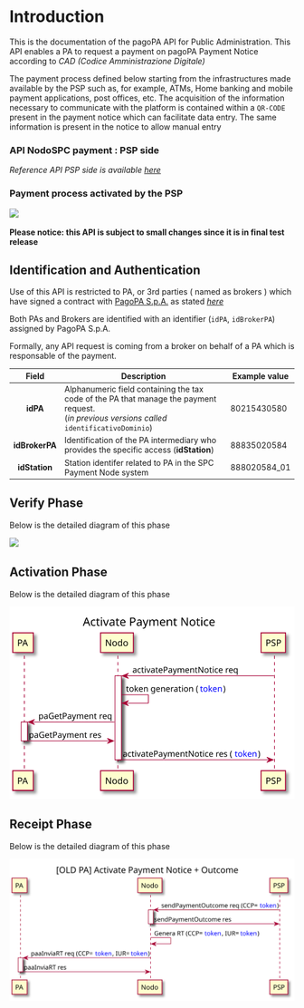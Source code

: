 <!-- 
plantuml -tsvg api-definitions/openapi/descriptionPA.md 
-->
# Introduction

This is the documentation of the pagoPA API for Public Administration. This API enables a PA  to request a payment on pagoPA Payment Notice according to _CAD (Codice Amministrazione Digitale)_

The payment process defined below starting from the infrastructures made available by the PSP such as, for example, ATMs, Home banking and mobile payment applications, post offices, etc. The acquisition of the information necessary to communicate with the platform is contained within a `QR-CODE` present in the payment notice which can facilitate data entry. The same information is present in the notice to allow manual entry

### API NodoSPC payment : **PSP side**
_Reference API PSP side is available [here](https://pagopa.github.io/pagopa-api/index.html)_

### Payment process activated by the PSP

<!-- https://github.com/pagopa/pagopa-analisi/blob/main/PlantUML/Sequence/modelli/nuovoModello3_ENG.puml -->

<!-- 
@startuml uml_diag/seqdiag-wisplightnuovoModello3_newPA
title Payment process activated by the PSP

participant EC
participant pagoPA
participant PSP
actor       User

== verify phase (optional) ==

User [#blue]-> PSP: Payment Notice

alt QR-CODE
    PSP -> pagoPA: verifyPaymentNotice req
    note right : The PSP requests the verification of the notice \n (check amount)
    activate pagoPA
    pagoPA -> EC: paVerifyPaymentNotice req
    note left #aqua : Debt Position\n STATUS = **Open**
    activate EC
    EC -> pagoPA: paVerifyPaymentNotice res
    deactivate EC
    pagoPA -> PSP: verifyPaymentNotice res
    deactivate pagoPA
else BARCODE-128-AIM 
    PSP -> pagoPA: verificaBollettino req
    activate pagoPA
    pagoPA -> EC: paVerifyPaymentNotice req
    note left #aqua : Debt Position\n STATUS = **Open**
    activate EC
    EC -> pagoPA: paVerifyPaymentNotice res
    deactivate EC
    pagoPA -> PSP: verificaBollettino res
    deactivate pagoPA
end

PSP [#blue]-> User: Notice verified and updated

== activate phase ==

User [#blue]-> PSP: Confirm willingness to pay
PSP -> pagoPA: activatePaymentNotice req
note right : The PSP requires payment activation
activate pagoPA
pagoPA -> pagoPA: token generation (<color blue>token</color>)
pagoPA -> EC: paGetPayment req
note left #aqua : Debt Position\n STATUS = **Open**
activate EC
EC -> pagoPA: paGetPayment res
deactivate EC
pagoPA -> PSP: activatePaymentNotice res (<color blue>token</color>)
note right : The PSP has all data \nto allow the payment
deactivate pagoPA

PSP [#blue]-> User: Payment page
note left EC #pink : Newly configured ECs \n**DOES'NT HAVE TO** lock the debt position \nafter activation.

== send receipt phase ==

User [#blue]-> PSP: Pay
note right PSP : If payment OK ->  Outcome +\nIf payment KO -> Outcome -

PSP -> pagoPA: sendPaymentOutcome req (<color blue>token</color>)
activate pagoPA
pagoPA -> PSP: sendPaymentOutcome res
deactivate pagoPA
opt Only in case of outcome + 
    pagoPA -> pagoPA: receipt generation (idReceipt=<color blue>token</color>)
    loop for each EC in transfer list
        pagoPA -> EC: paSendRT req (idReceipt=<color blue>token</color>)
        activate EC
        EC -> pagoPA: paSendRT res
        deactivate EC
    end 
    note left EC #aqua: Debt Position\n STATUS = **Open -> Closed
end

@enduml
-->
![](seqdiag-wisplightnuovoModello3_newPA.svg)

**Please notice: this API is subject to small changes since it is in final test release**

## Identification and Authentication

Use of this API is restricted to PA, or 3rd parties ( named as brokers ) which have signed a contract with [PagoPA S.p.A.](https://www.pagopa.gov.it/it/pagopa-spa/) as stated _[here](https://www.pagopa.gov.it/it/pubbliche-amministrazioni/come-aderire/)_

Both PAs and Brokers are identified with an identifier (`idPA`, `idBrokerPA`)  assigned by PagoPA S.p.A.

Formally, any API request is coming from a broker on behalf of a PA which is responsable of the payment.
  
| Field   |      Description      |  Example value |
|:----------:|-------------|------|
| **idPA** | Alphanumeric field containing the tax code of the PA that manage the payment request.<br>(_in previous versions called_ `identificativoDominio`)| 80215430580 |
| **idBrokerPA** | Identification of the PA intermediary who provides the specific access (**idStation**) | 88835020584 |
| **idStation**|  Station identifer related to PA in the SPC Payment Node system | 888020584_01 |


## Verify Phase
Below is the detailed diagram of this phase

<!-- https://github.com/pagopa/pagopa-analisi/blob/main/PlantUML/Sequence/businessProcess/verifyPaymentNotice.puml -->
<!-- 
@startuml uml_diag/verifyPaymentNotice_newPA
title Verify Payment Notice 

participant EC
participant pagoPA
participant PSP

PSP -> pagoPA: verifyPaymentNotice req
activate pagoPA
pagoPA -> EC: paVerifyPaymentNotice req
activate EC
EC -> pagoPA: paVerifyPaymentNotice res
deactivate EC
pagoPA -> PSP: verifyPaymentNotice res
deactivate pagoPA

@enduml
-->
![](verifyPaymentNotice_newPA.svg)

## Activation Phase
Below is the detailed diagram of this phase

<!-- https://github.com/pagopa/pagopa-analisi/blob/main/PlantUML/Sequence/businessProcess/activatePaymentNotice.puml -->
<!-- 
@startuml uml_diag/activatePaymentNotice_newPA
title Activate Payment Notice

participant EC
participant pagoPA
participant PSP

PSP -> pagoPA: activatePaymentNotice req
activate pagoPA
pagoPA -> pagoPA: token generation (<color blue>token</color>)
pagoPA -> EC: paGetPayment req
activate EC
EC -> pagoPA: paGetPayment res
deactivate EC
pagoPA -> PSP: activatePaymentNotice res (<color blue>token</color>)
deactivate pagoPA

@enduml
-->
![](activatePaymentNotice_newPA.svg)

## Receipt Phase
Below is the detailed diagram of this phase

<!-- https://github.com/pagopa/pagopa-analisi/blob/main/PlantUML/Sequence/businessProcess/sendPaymentOutcome.puml -->
<!-- 
@startuml uml_diag/outcomeOK
title Send Payment Outcome
participant EC
participant pagoPA
participant PSP
PSP -> pagoPA: sendPaymentOutcome req (<color blue>token</color>)
activate pagoPA
pagoPA -> PSP: sendPaymentOutcome res
deactivate pagoPA
opt Only in case of outcome + 
    pagoPA -> pagoPA: receipt generation (idReceipt=<color blue>token</color>)
    loop for each EC in transfer list
        pagoPA -> EC: paSendRT req (idReceipt=<color blue>token</color>)
        activate EC
        EC -> pagoPA: paSendRT res
        deactivate EC
    end 
end

@enduml
-->
![](outcomeOK.svg)
